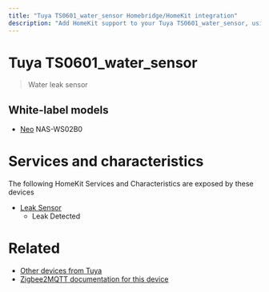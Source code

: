 ```yaml
---
title: "Tuya TS0601_water_sensor Homebridge/HomeKit integration"
description: "Add HomeKit support to your Tuya TS0601_water_sensor, using Homebridge, Zigbee2MQTT and homebridge-z2m."
---
```

<!---
This file has been GENERATED using src/docgen/docgen.ts
DO NOT EDIT THIS FILE MANUALLY!
-->
# Tuya TS0601_water_sensor
> Water leak sensor


## White-label models
* [Neo](../index.md#neo) NAS-WS02B0

# Services and characteristics
The following HomeKit Services and Characteristics are exposed by
these devices

* [Leak Sensor](../../sensors.md)
  * Leak Detected


# Related
* [Other devices from Tuya](../index.md#tuya)
* [Zigbee2MQTT documentation for this device](https://www.zigbee2mqtt.io/devices/TS0601_water_sensor.html)